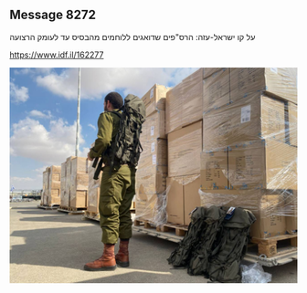 ## Message 8272

על קו ישראל-עזה:
הרס"פים שדואגים ללוחמים מהבסיס עד לעומק הרצועה

https://www.idf.il/162277

![Photo](./8272/8272_photo.jpg)
